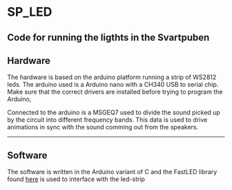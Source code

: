 # SP_LED
Code for running the ligthts in the Svartpuben
---
## Hardware
The hardware is based on the arduino platform running a strip of WS2812 leds. The arduino used is a Arduino nano with a CH340 USB to serial chip. Make sure that the correct drivers are installed before trying to program the Arduino,

Connected to the arduino is a MSGEQ7 used to divide the sound picked up by the circuit into different frequency bands. This data is used to drive animations in sync with the sound comming out from the speakers.

---
## Software
The software is written in the Arduino variant of C and the FastLED library found [here](https://www.fastled.io) is used to interface with the led-strip
